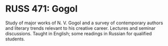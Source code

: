 # RUSS 471: Gogol

Study of major works of N. V. Gogol and a survey of contemporary authors and literary trends relevant to his creative career. Lectures and seminar discussions. Taught in English; some readings in Russian for qualified students.